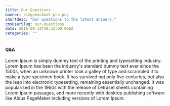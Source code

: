```yaml
---
title: Our Questions
banner: /img/macbook-pro.png
shortdesc: "Our questions to the latest answers."
cmsUserSlug: our-questions
date: 2016-08-12T10:33:00.000Z
categories: ""
---
```


#### Q&A
Lorem Ipsum is simply dummy text of the printing and typesetting industry. Lorem Ipsum has been the industry's standard dummy text ever since the 1500s, when an unknown printer took a galley of type and scrambled it to make a type specimen book. It has survived not only five centuries, but also the leap into electronic typesetting, remaining essentially unchanged. It was popularised in the 1960s with the release of Letraset sheets containing Lorem Ipsum passages, and more recently with desktop publishing software like Aldus PageMaker including versions of Lorem Ipsum.

